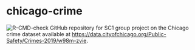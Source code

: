 # chicago-crime
![R-CMD-check](https://github.com/shannon-wms/chicago-crime/workflows/R-CMD-check/badge.svg)
GitHub repository for SC1 group project on the Chicago crime dataset available at https://data.cityofchicago.org/Public-Safety/Crimes-2019/w98m-zvie.
